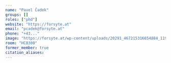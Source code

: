 ```yaml
---
name: "Pavel Čadek"
groups: []
roles: ["phd"]
website: "https://forsyte.at"
email: "pcadek@forsyte.at"
phone: "+43..."
image: "https://forsyte.at/wp-content/uploads/20291_467215316654884_119166744_n-200x300.jpg"
room: "HC0300"
former_member: true
citation_aliases:
---
```


<!--
Your custom content goes here.
-->
